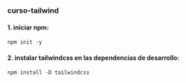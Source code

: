 ### curso-tailwind

#### 1. iniciar npm:
`npm init -y`

#### 2. instalar tailwindcss en las dependencias de desarrollo:
`npm install -D tailwindcss`

####